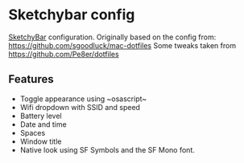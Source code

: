 # Sketchybar config

[SketchyBar](https://felixkratz.github.io/SketchyBar/) configuration.
Originally based on the config from: https://github.com/sgoodluck/mac-dotfiles
Some tweaks taken from https://github.com/Pe8er/dotfiles

## Features

- Toggle appearance using ~osascript~
- Wifi dropdown with SSID and speed
- Battery level
- Date and time
- Spaces
- Window title
- Native look using SF Symbols and the SF Mono font.
